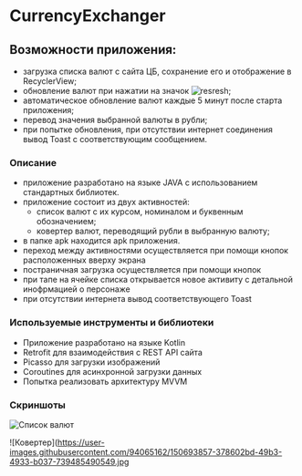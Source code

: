 # CurrencyExchanger
## Возможности приложения:  
*  загрузка списка валют с сайта ЦБ, сохранение его и отображение в RecyclerView;
*  обновление валют при нажатии на значок ![resresh](https://user-images.githubusercontent.com/25653655/93694239-0af47f00-fb12-11ea-852d-490848bcf41c.png);
*  автоматическое обновление валют каждые 5 минут после старта приложения; 
*  перевод значения выбранной валюты в рубли;
*  при попытке обновления, при отсутствии интернет соединения вывод Toast с соответствующим сообщением.
### Описание
*  приложение разработано на языке JAVA c использованием стандартных библиотек.
*  приложение состоит из двух активностей:
   * список валют с их курсом, номиналом и буквенным обозначением;
   * ковертер валют, переводящий рубли в выбранную валюту;
*  в папке apk находится apk приложения.
*  переход между активностями осуществляется при помощи кнопок расположенных вверху экрана
*  постраничная загрузка осуществляется при помощи кнопок
*  при тапе на ячейке списка открывается новое активиту с детальной инофрмацией о персонаже
*  при отсутствии интернета вывод соответствующего Toast
### Используемые инструменты и библиотеки
*  Приложение разработано на языке Kotlin 
*  Retrofit для взаимодействия с REST API сайта
*  Picasso для загрузки изображений
*  Coroutines для асинхронной загрузки данных
*  Попытка реализовать архитектуру MVVM
### Скриншоты
![Список валют](https://user-images.githubusercontent.com/94065162/150693798-6902bde5-2002-4ee0-b011-a9626e107d6a.jpg)

![Ковертер](https://user-images.githubusercontent.com/94065162/150693857-378602bd-49b3-4933-b037-739485490549.jpg

